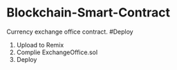 # Blockchain-Smart-Contract
Currency exchange office contract.
#Deploy
1. Upload to Remix
2. Complie ExchangeOffice.sol
3. Deploy
